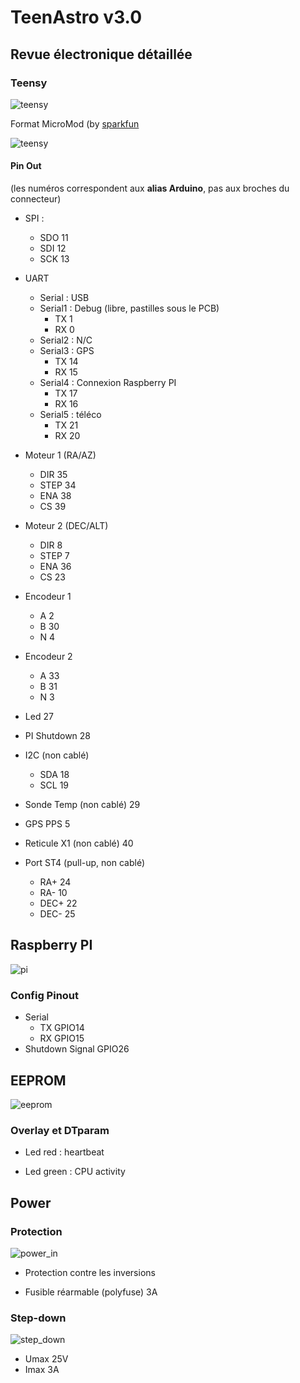 # TeenAstro v3.0

## Revue électronique détaillée

### Teensy

 ![teensy](https://cdn.sparkfun.com/c/264-148/assets/learn_tutorials/1/2/6/6/MM_Teensy_PB_Thumb.jpg)

Format MicroMod (by [sparkfun](https://www.sparkfun.com/products/16402)

![teensy](https://github.com/lordzurp/TeenAstro_Redux/raw/master/Images/schematic_teensy.png)

#### Pin Out

(les numéros correspondent aux **alias Arduino**, pas aux broches du connecteur)

* SPI : 
	* SDO 11
	* SDI 12
	* SCK 13
* UART
	* Serial : USB 
	* Serial1 : Debug (libre, pastilles sous le PCB)
		* TX 1
		* RX 0
	* Serial2 : N/C
	* Serial3 : GPS
		* TX 14
		* RX 15
	* Serial4 : Connexion Raspberry PI
		* TX 17
		* RX 16
	* Serial5 : téléco
		* TX 21
		* RX 20
* Moteur 1 (RA/AZ)
	* DIR 35
	* STEP 34
	* ENA 38
	* CS 39
* Moteur 2 (DEC/ALT)
	* DIR 8
	* STEP 7
	* ENA 36
	* CS 23
* Encodeur 1
	* A 2
	* B 30
	* N 4
* Encodeur 2
	* A 33
	* B 31
	* N 3


* Led 27
* PI Shutdown 28
* I2C (non cablé)
	* SDA 18
	* SCL 19
* Sonde Temp (non cablé) 29
* GPS PPS 5
* Reticule X1 (non cablé) 40
* Port ST4 (pull-up, non cablé)
	* RA+ 24
	* RA- 10
	* DEC+ 22
	* DEC- 25

## Raspberry PI 

![pi](https://github.com/lordzurp/TeenAstro_Redux/raw/master/Images/schematic_pi.png)

### Config Pinout

* Serial
	* TX GPIO14
	* RX GPIO15
* Shutdown Signal GPIO26

## EEPROM

![eeprom](https://github.com/lordzurp/TeenAstro_Redux/raw/master/Images/schematic_eeprom.png)

### Overlay et DTparam

* Led red : heartbeat

* Led green : CPU activity

## Power

### Protection

![power_in](https://github.com/lordzurp/TeenAstro_Redux/raw/master/Images/schematic_power_in.png)

* Protection contre les inversions

* Fusible réarmable (polyfuse) 3A

### Step-down

![step_down](https://github.com/lordzurp/TeenAstro_Redux/raw/master/Images/schematic_step_down.png)

* Umax 25V
* Imax 3A
